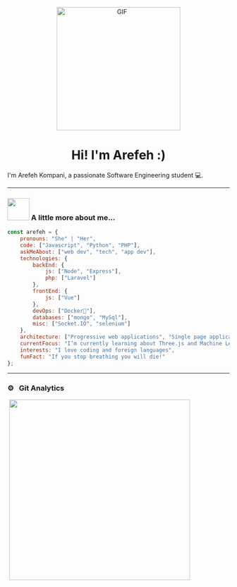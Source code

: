 <p align="center">
<img alt="GIF" src="https://github.com/arsentieva/arsentieva/blob/main/code.gif?raw=true" height="280" />
 <p/>
<h1 align="center"> Hi! I'm Arefeh :) </h1>

I'm Arefeh Kompani, a passionate Software Engineering student 💻.

<hr>

### <img src="https://media.giphy.com/media/VgCDAzcKvsR6OM0uWg/giphy.gif" width="50"> A little more about me...  

```javascript
const arefeh = {
    pronouns: "She" | "Her",
    code: ["Javascript", "Python", "PHP"],
    askMeAbout: ["web dev", "tech", "app dev"],
    technologies: {
        backEnd: {
            js: ["Node", "Express"],
            php: ["Laravel"]
        },
        frontEnd: {
            js: ["Vue"]
        },
        devOps: ["Docker🐳"],
        databases: ["mongo", "MySql"],
        misc: ["Socket.IO", "selenium"]
    },
    architecture: ["Progressive web applications", "Single page applications"],
    currentFocus: "I’m currently learning about Three.js and Machine Learning",
    interests: "I love coding and foreign languages",
    funFact: "If you stop breathing you will die!"
};
```


<hr>

### ⚙️ &nbsp; Git Analytics
 

<p>&nbsp;<img align="center" src="https://github-readme-stats.vercel.app/api/top-langs/?username=arefehkompani&theme=dark&layout=compact" width="410" /></p>
